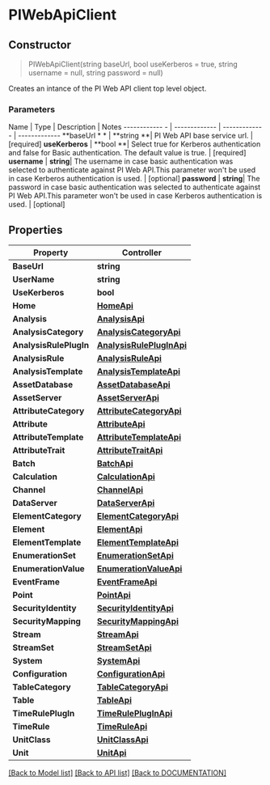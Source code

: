 # PIWebApiClient

## **Constructor**
> PIWebApiClient(string baseUrl, bool useKerberos = true, string username = null, string password = null)

Creates an intance of the PI Web API client top level object.

### Parameters

Name | Type | Description | Notes
------------ - | ------------- | ------------- | -------------
**baseUrl * * | **string **| PI Web API base service url. | [required]
**useKerberos** | **bool **| Select true for Kerberos authentication and false for Basic authentication. The default value is true. | [required]
**username** | **string**| The username in case basic authentication was selected to authenticate against PI Web API.This parameter won't be used in case Kerberos authentication is used. | [optional]
**password** | **string**| The password in case basic authentication was selected to authenticate against PI Web API.This parameter won't be used in case Kerberos authentication is used. | [optional]

## **Properties**

Property | Controller
------------ | -------------
**BaseUrl** | **string**
**UserName** | **string**
**UseKerberos** | **bool**
**Home** | [**HomeApi**](/Api/HomeApi.md)
**Analysis** | [**AnalysisApi**](/Api/AnalysisApi.md)
**AnalysisCategory** | [**AnalysisCategoryApi**](/Api/AnalysisCategoryApi.md)
**AnalysisRulePlugIn** | [**AnalysisRulePlugInApi**](/Api/AnalysisRulePlugInApi.md)
**AnalysisRule** | [**AnalysisRuleApi**](/Api/AnalysisRuleApi.md)
**AnalysisTemplate** | [**AnalysisTemplateApi**](/Api/AnalysisTemplateApi.md)
**AssetDatabase** | [**AssetDatabaseApi**](/Api/AssetDatabaseApi.md)
**AssetServer** | [**AssetServerApi**](/Api/AssetServerApi.md)
**AttributeCategory** | [**AttributeCategoryApi**](/Api/AttributeCategoryApi.md)
**Attribute** | [**AttributeApi**](/Api/AttributeApi.md)
**AttributeTemplate** | [**AttributeTemplateApi**](/Api/AttributeTemplateApi.md)
**AttributeTrait** | [**AttributeTraitApi**](/Api/AttributeTraitApi.md)
**Batch** | [**BatchApi**](/Api/BatchApi.md)
**Calculation** | [**CalculationApi**](/Api/CalculationApi.md)
**Channel** | [**ChannelApi**](/Api/ChannelApi.md)
**DataServer** | [**DataServerApi**](/Api/DataServerApi.md)
**ElementCategory** | [**ElementCategoryApi**](/Api/ElementCategoryApi.md)
**Element** | [**ElementApi**](/Api/ElementApi.md)
**ElementTemplate** | [**ElementTemplateApi**](/Api/ElementTemplateApi.md)
**EnumerationSet** | [**EnumerationSetApi**](/Api/EnumerationSetApi.md)
**EnumerationValue** | [**EnumerationValueApi**](/Api/EnumerationValueApi.md)
**EventFrame** | [**EventFrameApi**](/Api/EventFrameApi.md)
**Point** | [**PointApi**](/Api/PointApi.md)
**SecurityIdentity** | [**SecurityIdentityApi**](/Api/SecurityIdentityApi.md)
**SecurityMapping** | [**SecurityMappingApi**](/Api/SecurityMappingApi.md)
**Stream** | [**StreamApi**](/Api/StreamApi.md)
**StreamSet** | [**StreamSetApi**](/Api/StreamSetApi.md)
**System** | [**SystemApi**](/Api/SystemApi.md)
**Configuration** | [**ConfigurationApi**](/Api/ConfigurationApi.md)
**TableCategory** | [**TableCategoryApi**](/Api/TableCategoryApi.md)
**Table** | [**TableApi**](/Api/TableApi.md)
**TimeRulePlugIn** | [**TimeRulePlugInApi**](/Api/TimeRulePlugInApi.md)
**TimeRule** | [**TimeRuleApi**](/Api/TimeRuleApi.md)
**UnitClass** | [**UnitClassApi**](/Api/UnitClassApi.md)
**Unit** | [**UnitApi**](/Api/UnitApi.md)

[[Back to Model list]](../DOCUMENTATION.md#documentation-for-models) [[Back to API list]](../DOCUMENTATION.md#documentation-for-api-endpoints) [[Back to DOCUMENTATION]](../DOCUMENTATION.md)
